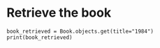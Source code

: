 # Retrieve the book

    book_retrieved = Book.objects.get(title="1984")
    print(book_retrieved)

    